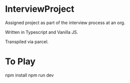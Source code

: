 # InterviewProject

Assigned project as part of the interview process at an org.

Written in Typescript and Vanilla JS. 

Transpiled via parcel. 


# To Play
npm install
npm run dev

